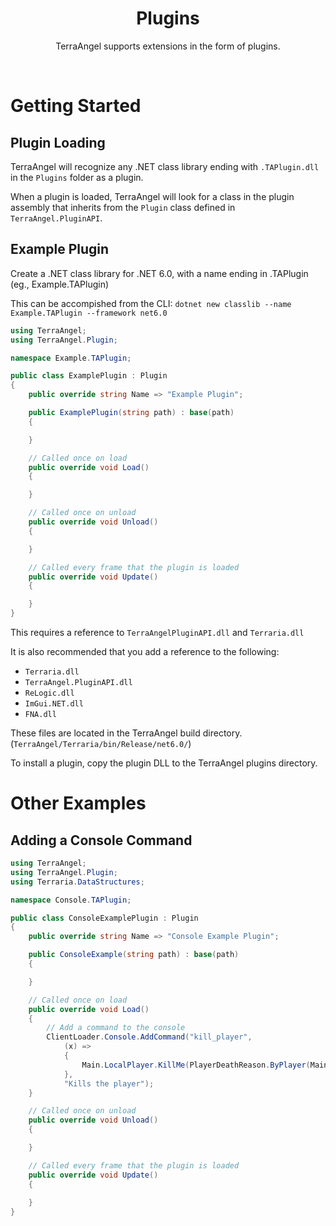 <h1 align="center">
Plugins
</h1>
<p align="center">
TerraAngel supports extensions in the form of plugins.
</p>
<br>

# Getting Started

## Plugin Loading

TerraAngel will recognize any .NET class library ending with `.TAPlugin.dll` in the `Plugins` folder as a plugin.

When a plugin is loaded, TerraAngel will look for a class in the plugin assembly that inherits from the `Plugin` class defined in `TerraAngel.PluginAPI`.

## Example Plugin

Create a .NET class library for .NET 6.0, with a name ending in .TAPlugin (eg., Example.TAPlugin)

This can be accompished from the CLI: `dotnet new classlib --name Example.TAPlugin --framework net6.0`

```cs
using TerraAngel;
using TerraAngel.Plugin;

namespace Example.TAPlugin;

public class ExamplePlugin : Plugin
{
    public override string Name => "Example Plugin";

    public ExamplePlugin(string path) : base(path)
    {

    }

    // Called once on load
    public override void Load()
    {

    }

    // Called once on unload
    public override void Unload()
    {

    }

    // Called every frame that the plugin is loaded
    public override void Update()
    {

    }
}
```

This requires a reference to `TerraAngelPluginAPI.dll` and `Terraria.dll`

It is also recommended that you add a reference to the following:
 - `Terraria.dll`
 - `TerraAngel.PluginAPI.dll`
 - `ReLogic.dll`
 - `ImGui.NET.dll`
 - `FNA.dll`

These files are located in the TerraAngel build directory. (`TerraAngel/Terraria/bin/Release/net6.0/`)

To install a plugin, copy the plugin DLL to the TerraAngel plugins directory.

# Other Examples

## Adding a Console Command

```cs
using TerraAngel;
using TerraAngel.Plugin;
using Terraria.DataStructures;

namespace Console.TAPlugin;

public class ConsoleExamplePlugin : Plugin
{
    public override string Name => "Console Example Plugin";

    public ConsoleExample(string path) : base(path)
    {

    }

    // Called once on load
    public override void Load()
    {
        // Add a command to the console
        ClientLoader.Console.AddCommand("kill_player",
            (x) =>
            {
                Main.LocalPlayer.KillMe(PlayerDeathReason.ByPlayer(Main.myPlayer), 1, 0);
            },
            "Kills the player");
    }

    // Called once on unload
    public override void Unload()
    {

    }

    // Called every frame that the plugin is loaded
    public override void Update()
    {
        
    }
}
```
